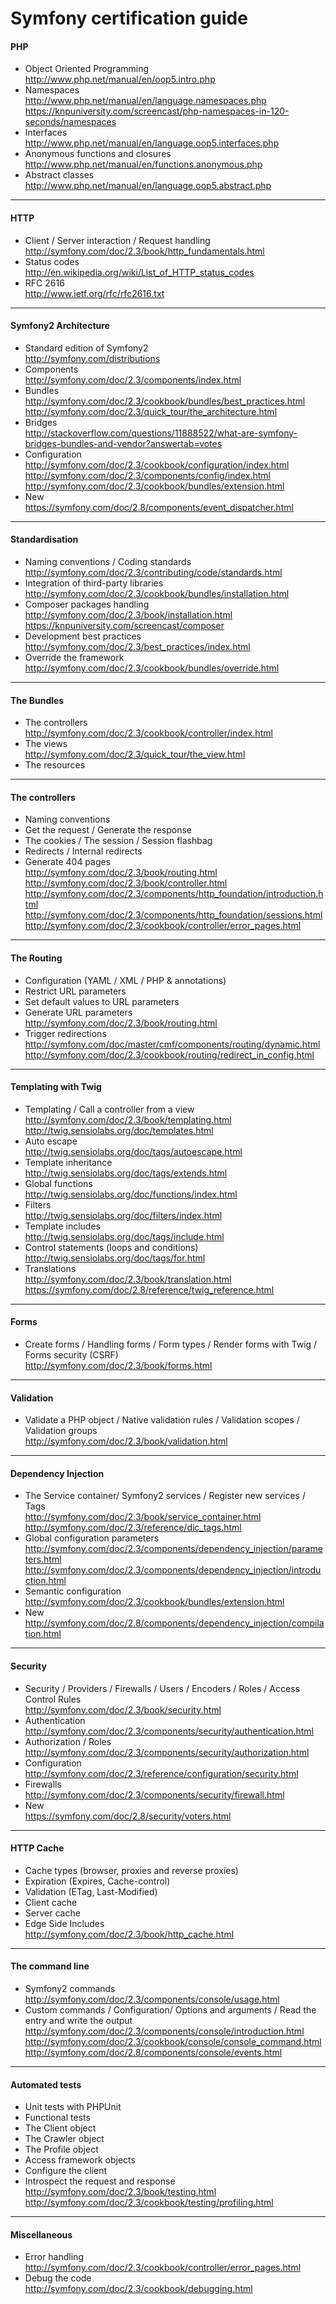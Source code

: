Symfony certification guide
===========================

#### **PHP**
* Object Oriented Programming  
http://www.php.net/manual/en/oop5.intro.php
* Namespaces  
http://www.php.net/manual/en/language.namespaces.php  
https://knpuniversity.com/screencast/php-namespaces-in-120-seconds/namespaces  
* Interfaces  
http://www.php.net/manual/en/language.oop5.interfaces.php
* Anonymous functions and closures  
http://www.php.net/manual/en/functions.anonymous.php
* Abstract classes  
http://www.php.net/manual/en/language.oop5.abstract.php

---

#### **HTTP**
* Client / Server interaction / Request handling  
http://symfony.com/doc/2.3/book/http_fundamentals.html  
* Status codes  
http://en.wikipedia.org/wiki/List_of_HTTP_status_codes
* RFC 2616                                                                                                
http://www.ietf.org/rfc/rfc2616.txt

---

#### **Symfony2 Architecture**
* Standard edition of Symfony2  
http://symfony.com/distributions
* Components  
http://symfony.com/doc/2.3/components/index.html  
* Bundles  
http://symfony.com/doc/2.3/cookbook/bundles/best_practices.html  
http://symfony.com/doc/2.3/quick_tour/the_architecture.html  
* Bridges  
http://stackoverflow.com/questions/11888522/what-are-symfony-bridges-bundles-and-vendor?answertab=votes
*  Configuration  
http://symfony.com/doc/2.3/cookbook/configuration/index.html  
http://symfony.com/doc/2.3/components/config/index.html  
http://symfony.com/doc/2.3/cookbook/bundles/extension.html    
* New    
https://symfony.com/doc/2.8/components/event_dispatcher.html  
---

#### **Standardisation**
* Naming conventions / Coding standards   
http://symfony.com/doc/2.3/contributing/code/standards.html  
* Integration of third-party libraries  
http://symfony.com/doc/2.3/cookbook/bundles/installation.html  
* Composer packages handling  
http://symfony.com/doc/2.3/book/installation.html                                                  
https://knpuniversity.com/screencast/composer
* Development best practices                                                
http://symfony.com/doc/2.3/best_practices/index.html  
* Override the framework  
http://symfony.com/doc/2.3/cookbook/bundles/override.html  

---

#### **The Bundles**
* The controllers  
http://symfony.com/doc/2.3/cookbook/controller/index.html                              
* The views  
http://symfony.com/doc/2.3/quick_tour/the_view.html  
* The resources  

---

#### **The controllers**
* Naming conventions  
* Get the request / Generate the response  
* The cookies / The session / Session flashbag  
* Redirects / Internal redirects  
* Generate 404 pages  
http://symfony.com/doc/2.3/book/routing.html  
http://symfony.com/doc/2.3/book/controller.html  
http://symfony.com/doc/2.3/components/http_foundation/introduction.html  
http://symfony.com/doc/2.3/components/http_foundation/sessions.html  
http://symfony.com/doc/2.3/cookbook/controller/error_pages.html  

---

#### **The Routing**
* Configuration (YAML / XML / PHP & annotations)  
* Restrict URL parameters  
* Set default values to URL parameters  
* Generate URL parameters  
http://symfony.com/doc/2.3/book/routing.html  
* Trigger redirections  
http://symfony.com/doc/master/cmf/components/routing/dynamic.html  
http://symfony.com/doc/2.3/cookbook/routing/redirect_in_config.html  

---

#### **Templating with Twig**
* Templating / Call a controller from a view  
http://symfony.com/doc/2.3/book/templating.html  
http://twig.sensiolabs.org/doc/templates.html  
* Auto escape  
http://twig.sensiolabs.org/doc/tags/autoescape.html  
* Template inheritance  
http://twig.sensiolabs.org/doc/tags/extends.html  
* Global functions  
http://twig.sensiolabs.org/doc/functions/index.html  
* Filters  
http://twig.sensiolabs.org/doc/filters/index.html  
* Template includes  
http://twig.sensiolabs.org/doc/tags/include.html  
* Control statements (loops and conditions)  
http://twig.sensiolabs.org/doc/tags/for.html  
* Translations  
http://symfony.com/doc/2.3/book/translation.html  
https://symfony.com/doc/2.8/reference/twig_reference.html

---

#### **Forms**
* Create forms / Handling forms / Form types / Render forms with Twig / Forms security (CSRF)  
http://symfony.com/doc/2.3/book/forms.html  

---

#### **Validation**
* Validate a PHP object / Native validation rules / Validation scopes / Validation groups  
http://symfony.com/doc/2.3/book/validation.html  

---

#### **Dependency Injection**
* The Service container/ Symfony2 services / Register new services / Tags  
http://symfony.com/doc/2.3/book/service_container.html  
http://symfony.com/doc/2.3/reference/dic_tags.html  
* Global configuration parameters                                                
http://symfony.com/doc/2.3/components/dependency_injection/parameters.html  
http://symfony.com/doc/2.3/components/dependency_injection/introduction.html  
* Semantic configuration  
http://symfony.com/doc/2.3/cookbook/bundles/extension.html  
* New  
http://symfony.com/doc/2.8/components/dependency_injection/compilation.html
  

---

#### **Security**
* Security / Providers / Firewalls / Users / Encoders / Roles / Access Control Rules  
http://symfony.com/doc/2.3/book/security.html
* Authentication  
http://symfony.com/doc/2.3/components/security/authentication.html  
* Authorization / Roles  
http://symfony.com/doc/2.3/components/security/authorization.html  
* Configuration  
http://symfony.com/doc/2.3/reference/configuration/security.html  
* Firewalls  
http://symfony.com/doc/2.3/components/security/firewall.html  
* New  
https://symfony.com/doc/2.8/security/voters.html  

---

#### **HTTP Cache**
* Cache types (browser, proxies and reverse proxies)  
* Expiration (Expires, Cache-control)  
* Validation (ETag, Last-Modified)  
* Client cache  
* Server cache  
* Edge Side Includes  
http://symfony.com/doc/2.3/book/http_cache.html  

---

#### **The command line**
* Symfony2 commands  
http://symfony.com/doc/2.3/components/console/usage.html  
* Custom commands / Configuration/ Options and arguments / Read the entry and write the output  
http://symfony.com/doc/2.3/components/console/introduction.html    
http://symfony.com/doc/2.3/cookbook/console/console_command.html  
http://symfony.com/doc/2.8/components/console/events.html

---

#### **Automated tests**
* Unit tests with PHPUnit  
* Functional tests  
* The Client object  
* The Crawler object 
* The Profile object  
* Access framework objects  
* Configure the client  
* Introspect the request and response  
http://symfony.com/doc/2.3/book/testing.html  
http://symfony.com/doc/2.3/cookbook/testing/profiling.html  

---

#### **Miscellaneous**
* Error handling  
http://symfony.com/doc/2.3/cookbook/controller/error_pages.html  
* Debug the code  
http://symfony.com/doc/2.3/cookbook/debugging.html  
